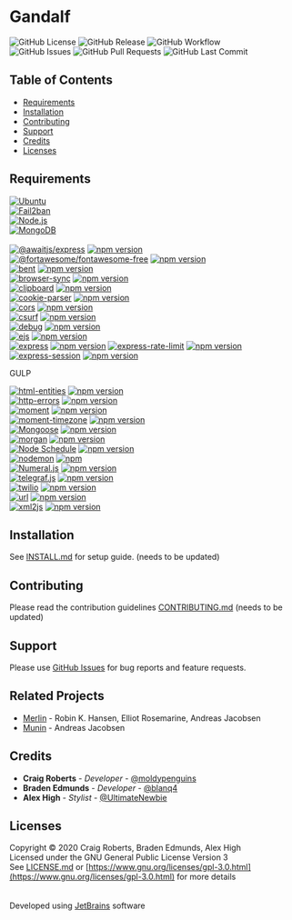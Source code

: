 # Gandalf
![GitHub License](https://img.shields.io/github/license/moldypenguins/Gandalf?style=for-the-badge&logo=GNU) 
![GitHub Release](https://img.shields.io/github/v/release/moldypenguins/Gandalf?style=for-the-badge&include_prereleases&logo=GitHub) 
![GitHub Workflow](https://img.shields.io/github/workflow/status/moldypenguins/Gandalf/CodeQL?style=for-the-badge&logo=GitHub)  
![GitHub Issues](https://img.shields.io/github/issues-raw/moldypenguins/Gandalf?style=for-the-badge&logo=GitHub) 
![GitHub Pull Requests](https://img.shields.io/github/issues-pr-raw/moldypenguins/Gandalf?style=for-the-badge&logo=GitHub) 
![GitHub Last Commit](https://img.shields.io/github/last-commit/moldypenguins/Gandalf?style=for-the-badge&logo=GitHub) 


## Table of Contents
* [Requirements](#requirements)
* [Installation](#installation)
* [Contributing](#contributing)
* [Support](#support)
* [Credits](#credits)
* [Licenses](#licenses)


## Requirements
[![Ubuntu](https://img.shields.io/static/v1?style=for-the-badge&logo=Ubuntu&label=Ubuntu&message=v20.04&color=E95420)](https://ubuntu.com/)  
[![Fail2ban](https://img.shields.io/static/v1?style=for-the-badge&logo=Linux&label=Fail2ban&message=v0.11.1&color=FCC624)](https://www.fail2ban.org/)  
[![Node.js](https://img.shields.io/static/v1?style=for-the-badge&logo=Node.js&label=Node.js&message=v10.19.0&color=339933)](https://nodejs.org/)  
[![MongoDB](https://img.shields.io/static/v1?style=for-the-badge&logo=MongoDB&label=MongoDB&message=v4.2&color=47A248)](https://www.mongodb.com/)  
<br />
[![@awaitjs/express](https://img.shields.io/github/package-json/dependency-version/moldypenguins/Gandalf/@awaitjs/express?style=for-the-badge&logo=NPM&color=CB3837)](https://github.com/vkarpov15/awaitjs-express) [![npm version](https://img.shields.io/npm/v/%40awaitjs/express?style=for-the-badge&color=CB3837)](https://www.npmjs.com/package/%40awaitjs/express)  
[![@fortawesome/fontawesome-free](https://img.shields.io/github/package-json/dependency-version/moldypenguins/Gandalf/@fortawesome/fontawesome-free?style=for-the-badge&logo=NPM&color=339af0)](https://fontawesome.com/) [![npm version](https://img.shields.io/npm/v/@fortawesome/fontawesome-free?style=for-the-badge&color=339af0)](https://www.npmjs.com/package/@fortawesome/fontawesome-free)  
[![bent](https://img.shields.io/github/package-json/dependency-version/moldypenguins/Gandalf/bent?style=for-the-badge&logo=NPM&color=CB3837)](https://github.com/mikeal/bent) [![npm version](https://img.shields.io/npm/v/bent?style=for-the-badge&color=CB3837)](https://www.npmjs.com/package/bent)  
[![browser-sync](https://img.shields.io/github/package-json/dependency-version/moldypenguins/Gandalf/browser-sync?style=for-the-badge&logo=NPM&color=CB3837)](https://github.com/) [![npm version](https://img.shields.io/npm/v/browser-sync?style=for-the-badge&color=CB3837)](https://www.npmjs.com/package/browser-sync)  
[![clipboard](https://img.shields.io/github/package-json/dependency-version/moldypenguins/Gandalf/clipboard?style=for-the-badge&logo=NPM&color=1bc1a1)](https://clipboardjs.com/) [![npm version](https://img.shields.io/npm/v/clipboard?style=for-the-badge&color=1bc1a1)](https://www.npmjs.com/package/clipboard)  
[![cookie-parser](https://img.shields.io/github/package-json/dependency-version/moldypenguins/Gandalf/cookie-parser?style=for-the-badge&logo=NPM&color=CB3837)](https://github.com/expressjs/cookie-parser) [![npm version](https://img.shields.io/npm/v/cookie-parser?style=for-the-badge&color=CB3837)](https://www.npmjs.com/package/cookie-parser)  
[![cors](https://img.shields.io/github/package-json/dependency-version/moldypenguins/Gandalf/cors?style=for-the-badge&logo=NPM&color=CB3837)](https://github.com/expressjs/cors) [![npm version](https://img.shields.io/npm/v/cors?style=for-the-badge&color=CB3837)](https://www.npmjs.com/package/cors)  
[![csurf](https://img.shields.io/github/package-json/dependency-version/moldypenguins/Gandalf/csurf?style=for-the-badge&logo=NPM&color=CB3837)](https://github.com/) [![npm version](https://img.shields.io/npm/v/csurf?style=for-the-badge&color=CB3837)](https://www.npmjs.com/package/csurf)  
[![debug](https://img.shields.io/github/package-json/dependency-version/moldypenguins/Gandalf/debug?style=for-the-badge&logo=NPM&color=CB3837)](https://github.com/visionmedia/debug) [![npm version](https://img.shields.io/npm/v/debug?style=for-the-badge&color=CB3837)](https://www.npmjs.com/package/debug)  
[![ejs](https://img.shields.io/github/package-json/dependency-version/moldypenguins/Gandalf/ejs?style=for-the-badge&logo=NPM&color=CB3837)](https://github.com/mde/ejs) [![npm version](https://img.shields.io/npm/v/ejs?style=for-the-badge&color=CB3837)](https://www.npmjs.com/package/ejs)  
[![express](https://img.shields.io/github/package-json/dependency-version/moldypenguins/Gandalf/express?style=for-the-badge&logo=NPM&color=CB3837)](https://expressjs.com/) [![npm version](https://img.shields.io/npm/v/express?style=for-the-badge&color=CB3837)](https://www.npmjs.com/package/express)
[![express-rate-limit](https://img.shields.io/github/package-json/dependency-version/moldypenguins/Gandalf/express-rate-limit?style=for-the-badge&logo=NPM&color=CB3837)](https://github.com/expressjs/rate-limit) [![npm version](https://img.shields.io/npm/v/express-rate-limit?style=for-the-badge&color=CB3837)](https://www.npmjs.com/package/express-rate-limit)  
[![express-session](https://img.shields.io/github/package-json/dependency-version/moldypenguins/Gandalf/express-session?style=for-the-badge&logo=NPM&color=CB3837)](https://github.com/expressjs/session) [![npm version](https://img.shields.io/npm/v/express-session?style=for-the-badge&color=CB3837)](https://www.npmjs.com/package/express-session)  

GULP

[![html-entities](https://img.shields.io/github/package-json/dependency-version/moldypenguins/Gandalf/html-entities?style=for-the-badge&logo=NPM&color=CB3837)](https://github.com/mdevils/html-entities) [![npm version](https://img.shields.io/npm/v/html-entities?style=for-the-badge&color=CB3837)](https://www.npmjs.com/package/html-entities)  
[![http-errors](https://img.shields.io/github/package-json/dependency-version/moldypenguins/Gandalf/http-errors?style=for-the-badge&logo=NPM&color=CB3837)](https://github.com/jshttp/http-errors) [![npm version](https://img.shields.io/npm/v/http-errors?style=for-the-badge&color=CB3837)](https://www.npmjs.com/package/http-errors)  
[![moment](https://img.shields.io/github/package-json/dependency-version/moldypenguins/Gandalf/moment?style=for-the-badge&logo=NPM&color=222222)](https://momentjs.com/) [![npm version](https://img.shields.io/npm/v/moment?style=for-the-badge&color=222222)](https://www.npmjs.com/package/moment)  
[![moment-timezone](https://img.shields.io/github/package-json/dependency-version/moldypenguins/Gandalf/moment-timezone?style=for-the-badge&logo=NPM&color=4e7cad)](https://momentjs.com/timezone) [![npm version](https://img.shields.io/npm/v/moment-timezone?style=for-the-badge&color=4e7cad)](https://www.npmjs.com/package/moment-timezone)  
[![Mongoose](https://img.shields.io/github/package-json/dependency-version/moldypenguins/Gandalf/mongoose?style=for-the-badge&logo=NPM&color=800800)](https://mongoosejs.com/) [![npm version](https://img.shields.io/npm/v/mongoose?style=for-the-badge&color=800800)](https://www.npmjs.com/package/mongoose)  
[![morgan](https://img.shields.io/github/package-json/dependency-version/moldypenguins/Gandalf/morgan?style=for-the-badge&logo=NPM&color=CB3837)](https://github.com/expressjs/morgan) [![npm version](https://img.shields.io/npm/v/morgan?style=for-the-badge&color=CB3837)](https://www.npmjs.com/package/morgan)  
[![Node Schedule](https://img.shields.io/github/package-json/dependency-version/moldypenguins/Gandalf/node-schedule?style=for-the-badge&logo=NPM&color=CB3837)](https://github.com/node-schedule/node-schedule) [![npm version](https://img.shields.io/npm/v/node-schedule?style=for-the-badge&color=CB3837)](https://www.npmjs.com/package/node-schedule)  
[![nodemon](https://img.shields.io/github/package-json/dependency-version/moldypenguins/Gandalf/nodemon?style=for-the-badge&logo=NPM&color=76d04b)](https://nodemon.io/) [![npm](https://img.shields.io/npm/v/nodemon?style=for-the-badge&logo=NPM&label=nodemon&color=76d04b)](https://www.npmjs.com/package/nodemon)  
[![Numeral.js](https://img.shields.io/github/package-json/dependency-version/moldypenguins/Gandalf/numeral?style=for-the-badge&logo=NPM&color=ff6a00)](https://numeraljs.com/) [![npm version](https://img.shields.io/npm/v/numeral?style=for-the-badge&color=ff6a00)](https://www.npmjs.com/package/numeral)  
[![telegraf.js](https://img.shields.io/github/package-json/dependency-version/moldypenguins/Gandalf/telegraf?style=for-the-badge&logo=NPM&color=E74625)](https://telegraf.js.org/) [![npm version](https://img.shields.io/npm/v/telegraf?style=for-the-badge&color=E74625)](https://www.npmjs.com/package/telegraf)  
[![twilio](https://img.shields.io/github/package-json/dependency-version/moldypenguins/Gandalf/twilio?style=for-the-badge&logo=NPM&color=f22f46)](https://github.com/twilio/twilio-node) [![npm version](https://img.shields.io/npm/v/twilio?style=for-the-badge&color=f22f46)](https://www.npmjs.com/package/twilio)  
[![url](https://img.shields.io/github/package-json/dependency-version/moldypenguins/Gandalf/url?style=for-the-badge&logo=NPM&color=CB3837)](https://github.com/defunctzombie/node-url) [![npm version](https://img.shields.io/npm/v/url?style=for-the-badge&color=CB3837)](https://www.npmjs.com/package/url)  
[![xml2js](https://img.shields.io/github/package-json/dependency-version/moldypenguins/Gandalf/xml2js?style=for-the-badge&logo=NPM&color=CB3837)](https://github.com/Leonidas-from-XIV/node-xml2js) [![npm version](https://img.shields.io/npm/v/xml2js?style=for-the-badge&color=CB3837)](https://www.npmjs.com/package/xml2js)  


## Installation
See [INSTALL.md](INSTALL.md) for setup guide. (needs to be updated)


## Contributing
Please read the contribution guidelines [CONTRIBUTING.md](CONTRIBUTING.md) (needs to be updated)


## Support
Please use [GitHub Issues](https://github.com/moldypenguins/Gandalf/issues) for bug reports and feature requests.


## Related Projects
* [Merlin](https://github.com/ellonweb/merlin) - Robin K. Hansen, Elliot Rosemarine, Andreas Jacobsen  
* [Munin](https://github.com/munin/munin) - Andreas Jacobsen


## Credits
* **Craig Roberts** - *Developer* - [@moldypenguins](https://t.me/moldypenguins)
* **Braden Edmunds** - *Developer* - [@blanq4](https://t.me/blanq4)
* **Alex High** - *Stylist* - [@UltimateNewbie](https://t.me/UltimateNewbie)


## Licenses
Copyright © 2020 Craig Roberts, Braden Edmunds, Alex High  
Licensed under the GNU General Public License Version 3  
See [LICENSE.md](LICENSE.md) or [https://www.gnu.org/licenses/gpl-3.0.html](https://www.gnu.org/licenses/gpl-3.0.html) for more details  
<br /><br />
Developed using [JetBrains](https://www.jetbrains.com/) software